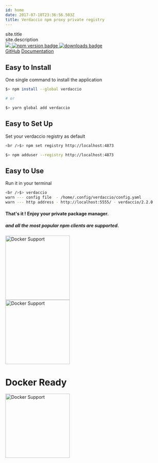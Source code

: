```yaml
---
id: home
date: 2017-07-10T23:36:56.503Z
title: Verdaccio npm proxy private registry
---
```



<div class="top-section-home">
    <div class="logo-section"></div>

<div class="title-section">
    site.title
</div>

<div class="subtitle-section">
    site.description
</div>

<div class="badges">
        <span>
                <a href="https://github.com/verdaccio/verdaccio">
                        <img src="https://img.shields.io/github/stars/verdaccio/verdaccio.svg?style=social&label=Star&maxAge=3600" style="max-width:100%;">
                </a>
        </span>
        <span>
                <a href="https://www.npmjs.org/package/verdaccio">
                        <img src="https://img.shields.io/npm/v/verdaccio.svg" alt="npm version badge">
                </a>
        </span>
        <span>
                <a href="https://www.npmjs.org/package/verdaccio">
                        <img src="https://camo.githubusercontent.com/81e53cc0a99c3ae97709fa66232a5807c346c61e/687474703a2f2f696d672e736869656c64732e696f2f6e706d2f646d2f76657264616363696f2e737667" alt="downloads badge" data-canonical-src="http://img.shields.io/npm/dm/verdaccio.svg" style="max-width:100%;">
                </a>
        </span>
</div>

<div class="link-section">
        <a href="https://github.com/verdaccio" title="Github verdaccio page">GitHub</a>
        <a href="https://github.com/verdaccio/verdaccio/tree/master/wiki" title="Documentation">Documentation</a>
</div>


</div> 

## Easy to Install

One single command to install the application

```sh
$> npm install --global verdaccio

# or

$> yarn global add verdaccio

```

## Easy to Set Up

Set your verdaccio registry as default

```sh
<br />$> npm set registry http://localhost:4873

$> npm adduser --registry http://localhost:4873

```

## Easy to Use

Run it in your terminal

```sh
<br />$> verdaccio
warn --- config file  - /home/.config/verdaccio/config.yaml
warn --- http address - http://localhost:5555/ - verdaccio/2.2.0

```

#### That's it ! Enjoy your **private package manager**.

##### and all the most popular npm clients are supported.

<div class="client-support">
    <div class="client">
        <img src="css/icon/npm-logo.svg" alt="Docker Support" width="200"/>
    </div>
    <div class="client">
        <img src="css/icon/yarn-logo.svg" alt="Docker Support" width="200"/>
    </div>
</div>

<div class="section">
    <h1>
        Docker Ready
    </h1>
    <a href="https://github.com/verdaccio/verdaccio/blob/master/wiki/docker.md" target="_blank">
        <img src="css/icon/docker.jpeg" alt="Docker Support" width="200"/>
    </a>
</div>
